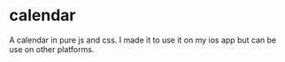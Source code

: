 calendar
========

A calendar in pure js and css. I made it to use it on my ios app but can be use on other platforms.

